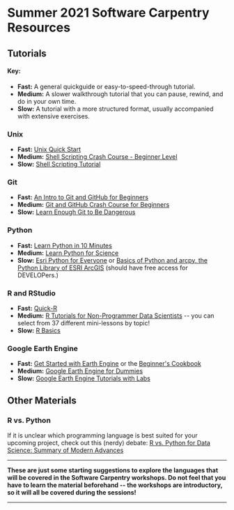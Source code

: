 # Summer 2021 Software Carpentry Resources

## Tutorials

#### Key:
* **Fast:** A general quickguide or easy-to-speed-through tutorial.
* **Medium:** A slower walkthrough tutorial that you can pause, rewind, and do in your own time.
* **Slow:** A tutorial with a more structured format, usually accompanied with extensive exercises.

### Unix
* **Fast:** [Unix Quick Start](http://www.stat.rice.edu/~bhatticr/tutorials/UnixQuickStart.pdf)
* **Medium:** [Shell Scripting Crash Course - Beginner Level](https://www.youtube.com/watch?v=v-F3YLd6oMw)
* **Slow:** [Shell Scripting Tutorial](https://www.shellscript.sh/)

### Git
* **Fast:** [An Intro to Git and GitHub for Beginners](https://product.hubspot.com/blog/git-and-github-tutorial-for-beginners)
* **Medium:** [Git and GitHub Crash Course for Beginners](https://www.youtube.com/watch?v=oYTs9HwFGbY)
* **Slow:** [Learn Enough Git to Be Dangerous](https://www.learnenough.com/git-tutorial)

### Python
* **Fast:** [Learn Python in 10 Minutes](https://www.stavros.io/tutorials/python/)
* **Medium:** [Learn Python for Science](https://www.youtube.com/watch?v=oYTs9HwFGbY)
* **Slow:** [Esri Python for Everyone](https://www.esri.com/training/catalog/57630436851d31e02a43f13c/python-for-everyone/) or [Basics of Python and arcpy, the Python Library of ESRI ArcGIS](https://www.udemy.com/course/python-arcpy1/) (should have free access for DEVELOPers.)

### R and RStudio
* **Fast:** [Quick-R](https://www.statmethods.net/r-tutorial/index.html)
* **Medium:** [R Tutorials for Non-Programmer Data Scientists](https://www.youtube.com/watch?v=tCjns0EpAo8&list=PLFAYD0dt5xCzTQHDhMPZwBoaAXWeVhZzg) -- you can select from 37 different mini-lessons by topic!
* **Slow:** [R Basics](https://www.udemy.com/course/r-basics/)

### Google Earth Engine
* **Fast:** [Get Started with Earth Engine](https://developers.google.com/earth-engine/guides/getstarted) or the [Beginner's Cookbook](https://developers.google.com/earth-engine/tutorials/community/beginners-cookbook)
* **Medium:** [Google Earth Engine for Dummies](http://slides.com/miguelangelmenarguez/)
* **Slow:** [Google Earth Engine Tutorials with Labs](https://americaview.org/program-areas/education/google-earth-engine-tutorials/)

## Other Materials

### R vs. Python
If it is unclear which programming language is best suited for your upcoming project, check out this (nerdy) debate: [R vs. Python for Data Science: Summary of Modern Advances](https://elitedatascience.com/r-vs-python-for-data-science)

***
**These are just some starting suggestions to explore the languages that will be covered in the Software Carpentry workshops. Do not feel that you have to learn the material beforehand 
-- the workshops are introductory, so it will all be covered during the sessions!**

***
